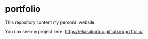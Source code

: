 # portfolio
This repository content my personal website.

You can see my project here: https://eliasaburtoc.github.io/portfolio/


